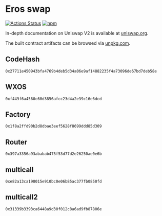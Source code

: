 # Eros swap

[![Actions Status](https://github.com/Uniswap/uniswap-v2-periphery/workflows/CI/badge.svg)](https://github.com/Uniswap/uniswap-v2-periphery/actions)
[![npm](https://img.shields.io/npm/v/@uniswap/v2-periphery?style=flat-square)](https://npmjs.com/package/@uniswap/v2-periphery)

In-depth documentation on Uniswap V2 is available at [uniswap.org](https://uniswap.org/docs).

The built contract artifacts can be browsed via [unpkg.com](https://unpkg.com/browse/@uniswap/v2-periphery@latest/).

## CodeHash

`0x27711e450943bfa4769b4deb5d34a06e9af14882235f4a73096de67bd7deb58e`

## WXOS

`0xf449f6a4560c60d3856afcc23d4a2e39c16e6dcd`

## Factory

`0x1f8a2ffd90b2d8dbae3eef5628f8699ddd85d309`

## Router

`0x397a3356a93ababab475f53d77d2e26250ae0e6b`

## multicall

`0xe82a13ca198015e910bc0e06b85ac377fb0850fd`

## multicall2

`0x31339b3393ca6448a9d30f012c8a6ad9fb87806e`
